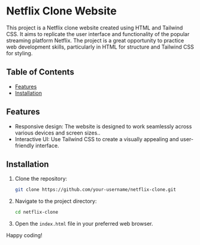 # Netflix Clone Website

This project is a Netflix clone website created using HTML and Tailwind CSS. It aims to replicate the user interface and functionality of the popular streaming platform Netflix. The project is a great opportunity to practice web development skills, particularly in HTML for structure and Tailwind CSS for styling.

## Table of Contents

- [Features](#features)
- [Installation](#installation)


## Features

- Responsive design: The website is designed to work seamlessly across various devices and screen sizes..
- Interactive UI: Use Tailwind CSS to create a visually appealing and user-friendly interface.

## Installation

1. Clone the repository:

   ```bash
   git clone https://github.com/your-username/netflix-clone.git
   ```

2. Navigate to the project directory:

   ```bash
   cd netflix-clone
   ```

3. Open the `index.html` file in your preferred web browser.

Happy coding!
